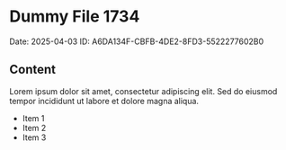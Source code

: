 # Dummy File 1734

Date: 2025-04-03
ID: A6DA134F-CBFB-4DE2-8FD3-5522277602B0

## Content

Lorem ipsum dolor sit amet, consectetur adipiscing elit.
Sed do eiusmod tempor incididunt ut labore et dolore magna aliqua.

* Item 1
* Item 2
* Item 3

